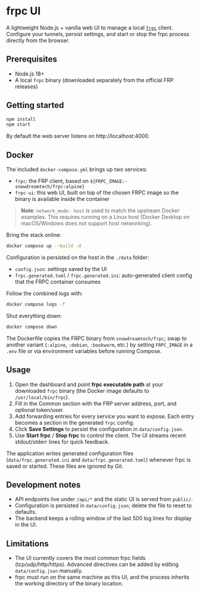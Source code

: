 # frpc UI

A lightweight Node.js + vanilla web UI to manage a local [`frpc`](https://github.com/fatedier/frp) client. Configure your tunnels, persist settings, and start or stop the frpc process directly from the browser.

## Prerequisites

- Node.js 18+
- A local `frpc` binary (downloaded separately from the official FRP releases)

## Getting started

```bash
npm install
npm start
```

By default the web server listens on http://localhost:4000.

## Docker

The included `docker-compose.yml` brings up two services:

- `frpc`: the FRP client, based on `${FRPC_IMAGE:-snowdreamtech/frpc:alpine}`
- `frpc-ui`: this web UI, built on top of the chosen FRPC image so the binary is available inside the container

> **Note**: `network_mode: host` is used to match the upstream Docker examples. This requires running on a Linux host (Docker Desktop on macOS/Windows does not support host networking).

Bring the stack online:

```bash
docker compose up --build -d
```

Configuration is persisted on the host in the `./data` folder:

- `config.json`: settings saved by the UI
- `frpc.generated.toml` / `frpc.generated.ini`: auto-generated client config that the FRPC container consumes

Follow the combined logs with:

```bash
docker compose logs -f
```

Shut everything down:

```bash
docker compose down
```

The Dockerfile copies the FRPC binary from `snowdreamtech/frpc`; swap to another variant (`:alpine`, `:debian`, `:bookworm`, etc.) by setting `FRPC_IMAGE` in a `.env` file or via environment variables before running Compose.

## Usage

1. Open the dashboard and point **frpc executable path** at your downloaded `frpc` binary (the Docker image defaults to `/usr/local/bin/frpc`).
2. Fill in the Common section with the FRP server address, port, and optional token/user.
3. Add forwarding entries for every service you want to expose. Each entry becomes a section in the generated `frpc` config.
4. Click **Save Settings** to persist the configuration in `data/config.json`.
5. Use **Start frpc** / **Stop frpc** to control the client. The UI streams recent stdout/stderr lines for quick feedback.

The application writes generated configuration files (`data/frpc.generated.ini` and `data/frpc.generated.toml`) whenever frpc is saved or started. These files are ignored by Git.

## Development notes

- API endpoints live under `/api/*` and the static UI is served from `public/`.
- Configuration is persisted in `data/config.json`; delete the file to reset to defaults.
- The backend keeps a rolling window of the last 500 log lines for display in the UI.

## Limitations

- The UI currently covers the most common frpc fields (tcp/udp/http/https). Advanced directives can be added by editing `data/config.json` manually.
- frpc must run on the same machine as this UI, and the process inherits the working directory of the binary location.


